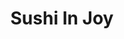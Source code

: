 ---
layout: place
title: "Sushi In Joy"
permalink: /washington/bellevue/sushi-in-joy.html
stateAbbr: WA
stateName: Washington
cityName: Bellevue
seo:
  name: "Sushi In Joy"
  type: Restaurant
  links: https://sijbellevue.com/
description: "Sushi In Joy serves delicious sushi in Bellevue, Washington. Try fresh Japanese dishes for a great dining experience. "
place_id: ChIJEV-SJMBskFQRB6cEdcEWLPs
photos:
  - name: >-
      places/ChIJEV-SJMBskFQRB6cEdcEWLPs/photos/AeeoHcKNdWU_z39Ppr7S9zzL8o3AFnpgeTVfn5gw6MGbqLBhmzg9xPj5Jf_IyGnBd-xH0B6lNMIOcv2vM6zrDSYeVKvYV25J7UVBijwsiQerEWEdJWa4V-5KqUhk6cIQxLv4VTAoE6pa_X9mvvhe-l2mZJ_0vqJ1rJZ0N2S_PYOfLHPG25JX8z3l4LF27pWBRONXjuBU6f5qBjp6Q7fnz-WkikuHGfLb6fNl6YtGgnS9CRCZMyc09xPuUeVWkQGgRX7ufLq-tV4p5OxTLAxobCVSFn-0Qy7ZbFjrguKbHV5VazO0Ar-h6kY3vg1QFKIzA7jiFHt8zAEPBw8REZSBJ447NO20Rnf8iOa58mH_weB9wRn6l58UkYQmd99ZDdEDbm33JPEpRZBbR51DMUtxnwB6Z_TJ0pQLwiYJsdTH3v6UykM
    widthPx: 4032
    heightPx: 3024
    authorAttributions:
      - displayName: Mark Penaroza
        uri: https://maps.google.com/maps/contrib/108056271473607973091
        photoUri: >-
          https://lh3.googleusercontent.com/a-/ALV-UjWAvHdKessXzIWUKIuCQ7NixvUBjwZOy6tcZXUozT1l5yrLb6nT=s100-p-k-no-mo
    flagContentUri: >-
      https://www.google.com/local/imagery/report/?cb_client=maps_api_places.places_api&image_key=!1e10!2sCIHM0ogKEICAgICx84eqBg&hl=en-US
    googleMapsUri: >-
      https://www.google.com/maps/place//data=!3m4!1e2!3m2!1sCIHM0ogKEICAgICx84eqBg!2e10!4m2!3m1!1s0x54906cc024925f11:0xfb2c16c17504a707
  - name: >-
      places/ChIJEV-SJMBskFQRB6cEdcEWLPs/photos/AeeoHcLHs5X3djjZfJ8phi6pKMy4SLm59UQnR-w8yIb7YULbRvTtb052z83UXspJsBuBj3lTu_PCdzR_fYldiGKXEkCrWOxy5YjkoWiahL2DkY40saGUIMHJFzSA8s37n8PYO9hNj03F4R_sNsJE7qOeRQZH4xaXvsPLsoryRWY_W962vgyceOeQNxJzKBUQiHdpvTeFj20Q05ilgHn5XDh_su8x1b7eJBnPOjW3EFRx09vEruDGV0Deokfd_YrsJ7tnkDLrl_gCUOQ9MS0bHRuCOStjBXk5t4NTxN1yuJhRDR5cow
    widthPx: 4032
    heightPx: 3024
    authorAttributions:
      - displayName: Sushi In Joy
        uri: https://maps.google.com/maps/contrib/114925261903903011357
        photoUri: >-
          https://lh3.googleusercontent.com/a/ACg8ocLO0IrTqB3HjpZ2SRPzSjJuzn2ddEoUg9myldesqC0JGPlswQ=s100-p-k-no-mo
    flagContentUri: >-
      https://www.google.com/local/imagery/report/?cb_client=maps_api_places.places_api&image_key=!1e10!2sAF1QipMIat4rwW-TGTtdaFIEMEMmIP0_QeBSS6gka4RA&hl=en-US
    googleMapsUri: >-
      https://www.google.com/maps/place//data=!3m4!1e2!3m2!1sAF1QipMIat4rwW-TGTtdaFIEMEMmIP0_QeBSS6gka4RA!2e10!4m2!3m1!1s0x54906cc024925f11:0xfb2c16c17504a707
  - name: >-
      places/ChIJEV-SJMBskFQRB6cEdcEWLPs/photos/AeeoHcJbDK-1CYaBHY1MvwwBKFvKCEd4X-I8oq-mjuDm6LvbUFefwYethSe71FrhuQinArnQxP3N-05uHwm7_PZU_MtZStU3lRFOXQNEEwkXndv-2_0PC6_5nC21zybfx0NdYLfvrYkY8KNat6YSUeVrpCb_Tz2BkZ5xLXBYaVTZlI1HUO-hkptoVRnt57NXojt3Mf3XOrHGUtlev-n4bbGfRwr2lDmvdBgybXCMFWXtfvVR_zV9pCtmtpM79czC11eCTVERD4X7ROFiihEqfo6GBncAfnOIpvrlXDB9_ggr59KWMITdhNPTM-M6lG8E-b3r8GdgreURotSjVHJfzEtt8yS8vCp3WkI2S4-4H9XN3dGeaP_bGSuS14CSi126S5Z8AAHXkXQgDrnJXJMX5ZPaghYaRHPrJPVldxVt_1CK-3XPJX-w
    widthPx: 3767
    heightPx: 2710
    authorAttributions:
      - displayName: Jenny Ma
        uri: https://maps.google.com/maps/contrib/114296390441564676002
        photoUri: >-
          https://lh3.googleusercontent.com/a-/ALV-UjUgIEDkB2PzsQAjZtJxzL5NwawLrCpei_X1mvBSmllmI0Q-tBD5=s100-p-k-no-mo
    flagContentUri: >-
      https://www.google.com/local/imagery/report/?cb_client=maps_api_places.places_api&image_key=!1e10!2sCIHM0ogKEICAgIDP3M2WzgE&hl=en-US
    googleMapsUri: >-
      https://www.google.com/maps/place//data=!3m4!1e2!3m2!1sCIHM0ogKEICAgIDP3M2WzgE!2e10!4m2!3m1!1s0x54906cc024925f11:0xfb2c16c17504a707
  - name: >-
      places/ChIJEV-SJMBskFQRB6cEdcEWLPs/photos/AeeoHcIH-gCmEQod8oG96O5MnXqoXansAZMiJ-XZSwjHTniwp2VkQ54eKw3HsVq9GiD6Ry-9tLOrTl0Hn9DR9lmKIb47dSgz_cW97v4rF4SzvUmNEJgLTcF0EBFdVLZVlAZtz9chF7fERQ_RB0S5neyw5yI4MBlE1yIfT911xE8hXsW4Oc8-ZswflUFXypUN9xm3_MEWOiUEUKrDab5CwZtXaW4IhAT2dwcVnYodO9xlicBm3oPwyiPg0Kbretychm7mPRP1nWXOEW9xxKaH66KHEXVGP_S5O9c2gHMqv6x6wpsf6w
    widthPx: 4032
    heightPx: 3024
    authorAttributions:
      - displayName: Sushi In Joy
        uri: https://maps.google.com/maps/contrib/114925261903903011357
        photoUri: >-
          https://lh3.googleusercontent.com/a/ACg8ocLO0IrTqB3HjpZ2SRPzSjJuzn2ddEoUg9myldesqC0JGPlswQ=s100-p-k-no-mo
    flagContentUri: >-
      https://www.google.com/local/imagery/report/?cb_client=maps_api_places.places_api&image_key=!1e10!2sAF1QipMlTyFgHFJ4WMLFfxcBunqiUIqOAAOknZcqdQ4j&hl=en-US
    googleMapsUri: >-
      https://www.google.com/maps/place//data=!3m4!1e2!3m2!1sAF1QipMlTyFgHFJ4WMLFfxcBunqiUIqOAAOknZcqdQ4j!2e10!4m2!3m1!1s0x54906cc024925f11:0xfb2c16c17504a707
  - name: >-
      places/ChIJEV-SJMBskFQRB6cEdcEWLPs/photos/AeeoHcL-c-6h3Nl9AGW9wvEtqYeZyzU1_CYnZtWVaadFGiZ63hyk55YRUb4mz3NRt3QRpwPAS_ts2soTbMvLzvCfa9uxUwKpUw85V-jbKAUy_6OfCNJGL5PrrJ9vTHaqZYONk6DhTiFuh8FzCxtO3AHpU7AEaur9JcuAbUH6nQHtqWZy62rnb2-DqcU2-OS3LOzxxtBilC4NVFolgWqa1A7qx77jEQa136ox8usS192FDe4m0thzXcfjrJ2pp840PYWA7V-o28IiDxOVKqyN7J5B5pFvI5QoP6IefZb_pmV0augNpA
    widthPx: 4032
    heightPx: 3024
    authorAttributions:
      - displayName: Sushi In Joy
        uri: https://maps.google.com/maps/contrib/114925261903903011357
        photoUri: >-
          https://lh3.googleusercontent.com/a/ACg8ocLO0IrTqB3HjpZ2SRPzSjJuzn2ddEoUg9myldesqC0JGPlswQ=s100-p-k-no-mo
    flagContentUri: >-
      https://www.google.com/local/imagery/report/?cb_client=maps_api_places.places_api&image_key=!1e10!2sAF1QipMhde-C7HqCYXUYUSVvo642ytuKfVn7fcn2Ck-H&hl=en-US
    googleMapsUri: >-
      https://www.google.com/maps/place//data=!3m4!1e2!3m2!1sAF1QipMhde-C7HqCYXUYUSVvo642ytuKfVn7fcn2Ck-H!2e10!4m2!3m1!1s0x54906cc024925f11:0xfb2c16c17504a707
  - name: >-
      places/ChIJEV-SJMBskFQRB6cEdcEWLPs/photos/AeeoHcJiTFqquEvKhj70ZeCqLVTNRcPKBbfJmVuVrYX7pw7peOy07NHG2LC-3rZqF4q3WqWq6qvMdT8NL7FhHXgJn2OGf8qYjZlYDLw8enVDV_EIdKBldgIK_qfb071NoTzuZtpHjqkB29L5IxoK6cFKWc8_fPOS1jRq7fQ5ubYvoc9ljJ3hI-VM_hA7dT2ZHE4oy6dDvEVe9FdIXEcyIkgDfWvunz6Gbv5Aa1Z1AOaA-YflpRAo-AUewhHwe6UGlDLla-EwWoSdevv746jhNt0qYRV97a1vqmkdrlYGst8pxn__nA
    widthPx: 4032
    heightPx: 3024
    authorAttributions:
      - displayName: Sushi In Joy
        uri: https://maps.google.com/maps/contrib/114925261903903011357
        photoUri: >-
          https://lh3.googleusercontent.com/a/ACg8ocLO0IrTqB3HjpZ2SRPzSjJuzn2ddEoUg9myldesqC0JGPlswQ=s100-p-k-no-mo
    flagContentUri: >-
      https://www.google.com/local/imagery/report/?cb_client=maps_api_places.places_api&image_key=!1e10!2sAF1QipOdxqfEF3KcZwQPK5WWSPJWr-LYC09vGqBjmYE_&hl=en-US
    googleMapsUri: >-
      https://www.google.com/maps/place//data=!3m4!1e2!3m2!1sAF1QipOdxqfEF3KcZwQPK5WWSPJWr-LYC09vGqBjmYE_!2e10!4m2!3m1!1s0x54906cc024925f11:0xfb2c16c17504a707
  - name: >-
      places/ChIJEV-SJMBskFQRB6cEdcEWLPs/photos/AeeoHcI6sUCWAHpKD8t_oJPOYbcZGXh6WCna30v9SH59LB5UXEsb77A8R7bnfhzm05EuZlfkfePfySEBWT_WKrS5rQMaFHEEkK9qJZ93OMP2qjLxE5BFBtuR0ZbW0xCOPGfWZ5NQRqPNzCU1remTepTnwvosiBt9LWUbnePfoXinORdRMyVGJrv7yz0s3AGrHimculQNMpLlun4sggPd6nvNMK13BQjK_viqzL2LqEuhsDEqBEOMMdFApie-3AUMFp6URHrM7HgGLndVxcCvxVAPx9dvevo6i4M2z__diB7Cf6fXJw
    widthPx: 3024
    heightPx: 4032
    authorAttributions:
      - displayName: Sushi In Joy
        uri: https://maps.google.com/maps/contrib/114925261903903011357
        photoUri: >-
          https://lh3.googleusercontent.com/a/ACg8ocLO0IrTqB3HjpZ2SRPzSjJuzn2ddEoUg9myldesqC0JGPlswQ=s100-p-k-no-mo
    flagContentUri: >-
      https://www.google.com/local/imagery/report/?cb_client=maps_api_places.places_api&image_key=!1e10!2sAF1QipORVYAouXZ7VyvbBummMXC39mVi0fuj1yWB7XCG&hl=en-US
    googleMapsUri: >-
      https://www.google.com/maps/place//data=!3m4!1e2!3m2!1sAF1QipORVYAouXZ7VyvbBummMXC39mVi0fuj1yWB7XCG!2e10!4m2!3m1!1s0x54906cc024925f11:0xfb2c16c17504a707
  - name: >-
      places/ChIJEV-SJMBskFQRB6cEdcEWLPs/photos/AeeoHcIfzyVaabdq0V_68xlGbV6AA0JQeWzABmXii-fEEsBV1amk3tsqCuJdTT-2ZlvpTYGsUWWHMqv71pusB-riGoh1U67PB38sU-YuZRluHdxZXOMDTUcJmmGT8eGdBWjjrs-bIaxp4gqwjMbetxIn-u9VbncwQ9LIoOW2u8YZQ3cPXdW3ZdwxEPWwp1hyjT2z0TMrJMZoc6DN9Wmv4akAhMDK4vvhA8_OmDehQ7OfcXSbohgjDeR0FMvXUJs1wSYZiGG_ToEtUZxHPqfjgYJuo810vltIn2_XEaLLsUply5VjMqeTaBODrU5g_0PIrZP1fgbibqXY27Q1eqSKvOStYCkpRnXDy_44a8Y12O4KG0amdzrnAmtX8os99FS5vxsf0CZoufC57yO8z8iqT7lYAiqeZAXF9O01iR5loVJr34Y
    widthPx: 3000
    heightPx: 4000
    authorAttributions:
      - displayName: Ken Paterson
        uri: https://maps.google.com/maps/contrib/103380652288702587359
        photoUri: >-
          https://lh3.googleusercontent.com/a-/ALV-UjXbT7dCxf2u8i318blbYT9MR3voWGE3L2yQZJ07s42WqQkGVi4y=s100-p-k-no-mo
    flagContentUri: >-
      https://www.google.com/local/imagery/report/?cb_client=maps_api_places.places_api&image_key=!1e10!2sCIHM0ogKEICAgICHkJeXEQ&hl=en-US
    googleMapsUri: >-
      https://www.google.com/maps/place//data=!3m4!1e2!3m2!1sCIHM0ogKEICAgICHkJeXEQ!2e10!4m2!3m1!1s0x54906cc024925f11:0xfb2c16c17504a707
  - name: >-
      places/ChIJEV-SJMBskFQRB6cEdcEWLPs/photos/AeeoHcKxVwzhyX78Z207v2wcxoWOUYV24tKOQ_WC5j79CJIgpMUXAYIEDAc6Uvogkg6NyYDXnjazjDoK1voJSipPri9ZbCgCmUFpY2zzIKBhhtOV9X480o_AWHRUsASeDjWYkHS5o8yo6x5cBNDUfSPpXbk7GCyvhPBC57stqEXBwLt5cEY31L60pkOVqBw1x6ur2YgX_1obLNgtwomJ3jpxzWbIWr0AqyZDDX8-z8iovMnyp7zkvxNISKLxaMHJh8z8IRHnqZzJEUF6CbIKrVlwGL0qyCkYN4v7a2cJZoTHllwpe9rIVbpSamK34DzrP330SWpol48bDKkxqdXK26xDbPKTC7el5fty3rWzde_WRZ4b9-6VTvd2x85FA2DGeu-ILBMr3lpzETDMZ3mcxQ-xUfJhxD7109B0HxGAU11goRAGeCrW
    widthPx: 4160
    heightPx: 3120
    authorAttributions:
      - displayName: Joshua Hedani
        uri: https://maps.google.com/maps/contrib/113126452309707555698
        photoUri: >-
          https://lh3.googleusercontent.com/a/ACg8ocLGdIMchMtdfqZ88rWp7nPLsHmhZI88_Y96hLerkVLsQ7tKWw=s100-p-k-no-mo
    flagContentUri: >-
      https://www.google.com/local/imagery/report/?cb_client=maps_api_places.places_api&image_key=!1e10!2sCIHM0ogKEICAgID-qP6OmwE&hl=en-US
    googleMapsUri: >-
      https://www.google.com/maps/place//data=!3m4!1e2!3m2!1sCIHM0ogKEICAgID-qP6OmwE!2e10!4m2!3m1!1s0x54906cc024925f11:0xfb2c16c17504a707
  - name: >-
      places/ChIJEV-SJMBskFQRB6cEdcEWLPs/photos/AeeoHcKTtDEbsoQ_MYQ4QkOzDtBI5-E-kBrLoVeDeGYY-YKrWyLh9Fxe2WU6SyGexp7CS9e3yYrSwJug20IkTuMedZd7b5ZjDSbgUxnWWwDA4qYYkLSjBcUfgNfz8Yk3aw8wjXk9AnMg0q72mUlF5EPx-1YxOxK9mq2EE2vNaMbl1rJWBKm_nhyWFJ4QtzXgG_YI40TaisGcS2ByARY4zfMBz5eSDuT9ha4EUTrH3lrIfCHYi73NBDDS4LQ-fT5jKe6rPlfXXDTqCNrS3ypX8vMg_AzED0pFKogCoMF-Y1yGKgiS37m6dUunF8WU3dBAOraXxGfd7UsOpvjS4V9sj9DTYh3iYP7CrqFnxu30QjGYh2quPaeGF5leULxRBqdYE-KJxl5r8NEtGg5Slmg4Vrbg0oVQpkTJ9g1gHYby1Ct3H_1PeTWA
    widthPx: 4032
    heightPx: 2268
    authorAttributions:
      - displayName: Ryan Chiang
        uri: https://maps.google.com/maps/contrib/100683166509691633666
        photoUri: >-
          https://lh3.googleusercontent.com/a/ACg8ocJ_cwWx4pdA_ARMIMIKb1nAaUlx2gh_PDAe1W4f9vceDLcU_A=s100-p-k-no-mo
    flagContentUri: >-
      https://www.google.com/local/imagery/report/?cb_client=maps_api_places.places_api&image_key=!1e10!2sCIHM0ogKEICAgICsh4aS5QE&hl=en-US
    googleMapsUri: >-
      https://www.google.com/maps/place//data=!3m4!1e2!3m2!1sCIHM0ogKEICAgICsh4aS5QE!2e10!4m2!3m1!1s0x54906cc024925f11:0xfb2c16c17504a707
address: 2618 Bellevue Way NE, Bellevue, WA 98004, USA
street: 2618 Bellevue Way NE
city: Bellevue
state: WA
zip: '98004'
country: USA
neighborhood: Northwest Bellevue
latitude: '47.634167'
longitude: '-122.200556'
accessibility_options:
  wheelchairAccessibleParking: true
  wheelchairAccessibleEntrance: true
  wheelchairAccessibleRestroom: true
  wheelchairAccessibleSeating: true
business_status: OPERATIONAL
name: Sushi In Joy
google_maps_links:
  directionsUri: >-
    https://www.google.com/maps/dir//''/data=!4m7!4m6!1m1!4e2!1m2!1m1!1s0x54906cc024925f11:0xfb2c16c17504a707!3e0
  placeUri: https://maps.google.com/?cid=18098866022642919175
  writeAReviewUri: >-
    https://www.google.com/maps/place//data=!4m3!3m2!1s0x54906cc024925f11:0xfb2c16c17504a707!12e1
  reviewsUri: >-
    https://www.google.com/maps/place//data=!4m4!3m3!1s0x54906cc024925f11:0xfb2c16c17504a707!9m1!1b1
  photosUri: >-
    https://www.google.com/maps/place//data=!4m3!3m2!1s0x54906cc024925f11:0xfb2c16c17504a707!10e5
primary_type: Sushi Restaurant
opening_hours:
  regular: null
  current: null
secondary_opening_hours:
  regular:
    weekdayDescriptions: null
    type: null
  current:
    weekdayDescriptions: null
    type: null
phone: (425) 576-1743
price_level: PRICE_LEVEL_MODERATE
price_range: null
rating: '4.5'
rating_count: 288
website: https://sijbellevue.com/
reviews: null
parking_options: null
payment_options: null
allow_dogs: null
curbside_pickup: null
delivery: null
dine_in: null
good_for_children: null
good_for_groups: null
good_for_sports: null
live_music: null
menu_for_children: null
outdoor_seating: null
reservable: null
restroom: null
serves_beer: null
serves_breakfast: null
serves_brunch: null
serves_cocktails: null
serves_coffee: null
serves_dinner: null
serves_dessert: null
serves_lunch: null
serves_vegetarian_food: null
serves_wine: null
takeout: null
summary: null

---